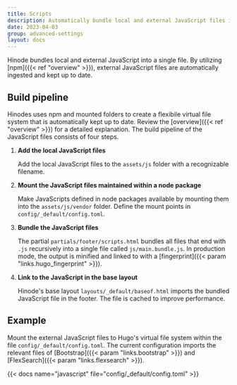 ```yaml
---
title: Scripts
description: Automatically bundle local and external JavaScript files into a single file.
date: 2023-04-03
group: advanced-settings
layout: docs
---
```


Hinode bundles local and external JavaScript into a single file. By utilizing [npm]({{< ref "overview" >}}), external JavaScript files are automatically ingested and kept up to date.

## Build pipeline

Hinodes uses npm and mounted folders to create a flexibile virtual file system that is automatically kept up to date. Review the [overview]({{< ref "overview" >}}) for a detailed explanation. The build pipeline of the JavaScript files consists of four steps.

1. **Add the local JavaScript files**

   Add the local JavaScript files to the `assets/js` folder with a recognizable filename.

2. **Mount the JavaScript files maintained within a node package**

   Make JavaScripts defined in node packages available by mounting them into the `assets/js/vendor` folder. Define the mount points in `config/_default/config.toml`.

3. **Bundle the JavaScript files**

   The partial `partials/footer/scripts.html` bundles all files that end with `.js` recursively into a single file called `js/main.bundle.js`. In production mode, the output is minified and linked to with a [fingerprint]({{< param "links.hugo_fingerprint" >}}).

4. **Link to the JavaScript in the base layout**

   Hinode's base layout `layouts/_default/baseof.html` imports the bundled JavaScript file in the footer. The file is cached to improve performance.

## Example

Mount the external JavaScript files to Hugo's virtual file system within the file `config/_default/config.toml`. The current configuration imports the relevant files of [Bootstrap]({{< param "links.bootstrap" >}}) and [FlexSearch]({{< param "links.flexsearch" >}}).

{{< docs name="javascript" file="config/_default/config.toml" >}}
